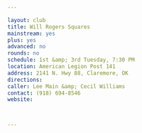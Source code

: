 ```yaml
---

layout: club
title: Will Rogers Squares
mainstream: yes
plus: yes
advanced: no
rounds: no
schedule: 1st &amp; 3rd Tuesday, 7:30 PM
location: American Legion Post 141
address: 2141 N. Hwy 88, Claremore, OK
directions: 
caller: Lee Main &amp; Cecil Williams
contact: (918) 694-8546
website: 



---
```


